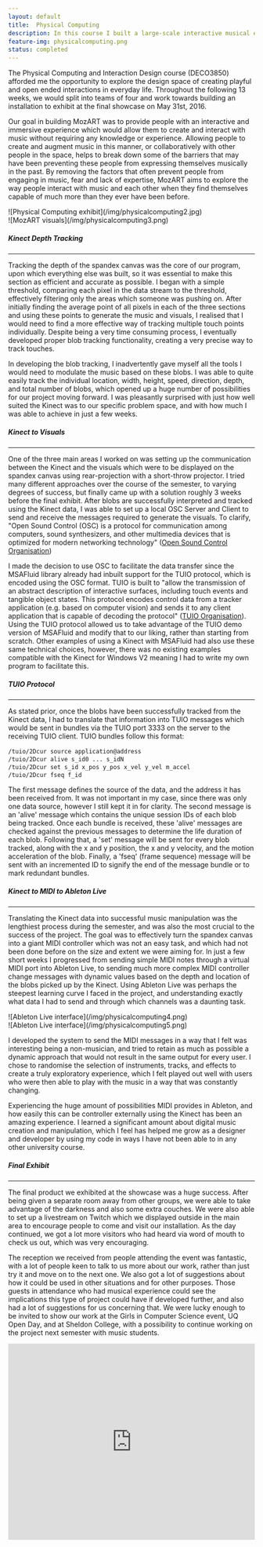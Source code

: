 ```yaml
---
layout: default
title:  Physical Computing
description: In this course I built a large-scale interactive musical experience that allows people to experiment with music without requiring any skill.
feature-img: physicalcomputing.png
status: completed
---
```


The Physical Computing and Interaction Design course (DECO3850) afforded me the opportunity to explore the design space of creating playful and open ended interactions in everyday life. Throughout the following 13 weeks, we would split into teams of four and work towards building an installation to exhibit at the final showcase on May 31st, 2016.

Our goal in building MozART was to provide people with an interactive and immersive experience which would allow them to create and interact with music without requiring any knowledge or experience. Allowing people to create and augment music in this manner, or collaboratively with other people in the space, helps to break down some of the barriers that may have been preventing these people from expressing themselves musically in the past. By removing the factors that often prevent people from engaging in music, fear and lack of expertise, MozART aims to explore the way people interact with music and each other when they find themselves capable of much more than they ever have been before.

<div class="col-md-6" markdown="1">
![Physical Computing exhibit](/img/physicalcomputing2.jpg)  
</div>

<div class="col-md-6" markdown="1">
![MozART visuals](/img/physicalcomputing3.png)
</div>

##### Kinect Depth Tracking
* * *
Tracking the depth of the spandex canvas was the core of our program, upon which everything else was built, so it was essential to make this section as efficient and accurate as possible. I began with a simple threshold, comparing each pixel in the data stream to the threshold, effectively filtering only the areas which someone was pushing on. After initially finding the average point of all pixels in each of the three sections and using these points to generate the music and visuals, I realised that I would need to find a more effective way of tracking multiple touch points individually. Despite being a very time consuming process, I eventually developed proper blob tracking functionality, creating a very precise way to track touches.

In developing the blob tracking, I inadvertently gave myself all the tools I would need to modulate the music based on these blobs. I was able to quite easily track the individual location, width, height, speed, direction, depth, and total number of blobs, which opened up a huge number of possibilities for our project moving forward. I was pleasantly surprised with just how well suited the Kinect was to our specific problem space, and with how much I was able to achieve in just a few weeks.

##### Kinect to Visuals
* * *
One of the three main areas I worked on was setting up the communication between the Kinect and the visuals which were to be displayed on the spandex canvas using rear-projection with a short-throw projector. I tried many different approaches over the course of the semester, to varying degrees of success, but finally came up with a solution roughly 3 weeks before the final exhibit. After blobs are successfully interpreted and tracked using the Kinect data, I was able to set up a local OSC Server and Client to send and receive the messages required to generate the visuals. To clarify, "Open Sound Control (OSC) is a protocol for communication among computers, sound synthesizers, and other multimedia devices that is optimized for modern networking technology" ([Open Sound Control Organisation](http://opensoundcontrol.org/))

I made the decision to use OSC to facilitate the data transfer since the MSAFluid library already had inbuilt support for the TUIO protocol, which is encoded using the OSC format. TUIO is built to "allow the transmission of an abstract description of interactive surfaces, including touch events and tangible object states. This protocol encodes control data from a tracker application (e.g. based on computer vision) and sends it to any client application that is capable of decoding the protocol" ([TUIO Organisation](http://www.tuio.org/)). Using the TUIO protocol allowed us to take advantage of the TUIO demo version of MSAFluid and modify that to our liking, rather than starting from scratch. Other examples of using a Kinect with MSAFluid had also use these same technical choices, however, there was no existing examples compatible with the Kinect for Windows V2 meaning I had to write my own program to facilitate this.

##### TUIO Protocol
* * *
As stated prior, once the blobs have been successfully tracked from the Kinect data, I had to translate that information into TUIO messages which would be sent in bundles via the TUIO port 3333 on the server to the receiving TUIO client. TUIO bundles follow this format:

    /tuio/2Dcur source application@address   
    /tuio/2Dcur alive s_id0 ... s_idN   
    /tuio/2Dcur set s_id x_pos y_pos x_vel y_vel m_accel   
    /tuio/2Dcur fseq f_id

The first message defines the source of the data, and the address it has been received from. It was not important in my case, since there was only one data source, however I still kept it in for clarity. The second message is an 'alive' message which contains the unique session IDs of each blob being tracked. Once each bundle is received, these 'alive' messages are checked against the previous messages to determine the life duration of each blob. Following that, a 'set' message will be sent for every blob tracked, along with the x and y position, the x and y velocity, and the motion acceleration of the blob. Finally, a 'fseq' (frame sequence) message will be sent with an incremented ID to signify the end of the message bundle or to mark redundant bundles.

##### Kinect to MIDI to Ableton Live
* * *
Translating the Kinect data into successful music manipulation was the lengthiest process during the semester, and was also the most crucial to the success of the project. The goal was to effectively turn the spandex canvas into a giant MIDI controller which was not an easy task, and which had not been done before on the size and extent we were aiming for. In just a few short weeks I progressed from sending simple MIDI notes through a virtual MIDI port into Ableton Live, to sending much more complex MIDI controller change messages with dynamic values based on the depth and location of the blobs picked up by the Kinect. Using Ableton Live was perhaps the steepest learning curve I faced in the project, and understanding exactly what data I had to send and through which channels was a daunting task.

<div class="col-md-6" markdown="1">
![Ableton Live interface](/img/physicalcomputing4.png)  
</div>

<div class="col-md-6" markdown="1">
![Ableton Live interface](/img/physicalcomputing5.png)
</div>

I developed the system to send the MIDI messages in a way that I felt was interesting being a non-musician, and tried to retain as much as possible a dynamic approach that would not result in the same output for every user. I chose to randomise the selection of instruments, tracks, and effects to create a truly exploratory experience, which I felt played out well with users who were then able to play with the music in a way that was constantly changing.

Experiencing the huge amount of possibilities MIDI provides in Ableton, and how easily this can be controller externally using the Kinect has been an amazing experience. I learned a significant amount about digital music creation and manipulation, which I feel has helped me grow as a designer and developer by using my code in ways I have not been able to in any other university course.

##### Final Exhibit
* * *
The final product we exhibited at the showcase was a huge success. After being given a separate room away from other groups, we were able to take advantage of the darkness and also some extra couches. We were also able to set up a livestream on Twitch which we displayed outside in the main area to encourage people to come and visit our installation. As the day continued, we got a lot more visitors who had heard via word of mouth to check us out, which was very encouraging.

The reception we received from people attending the event was fantastic, with a lot of people keen to talk to us more about our work, rather than just try it and move on to the next one. We also got a lot of suggestions about how it could be used in other situations and for other purposes. Those guests in attendance who had musical experience could see the implications this type of project could have if developed further, and also had a lot of suggestions for us concerning that. We were lucky enough to be invited to show our work at the Girls in Computer Science event, UQ Open Day, and at Sheldon College, with a possibility to continue working on the project next semester with music students.

<iframe width="100%" height="400px" src="https://www.youtube.com/embed/MKYuEVxEvtE" frameborder="0" allowfullscreen=""></iframe>
